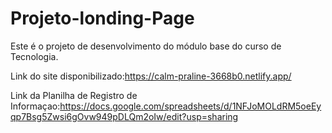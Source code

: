# Projeto-londing-Page
Este é o projeto de desenvolvimento do módulo base do curso de Tecnologia.

Link do site disponibilizado:https://calm-praline-3668b0.netlify.app/

Link da Planilha de Registro de Informaçao:https://docs.google.com/spreadsheets/d/1NFJoMOLdRM5oeEyqp7Bsg5Zwsi6gOvw949pDLQm2oIw/edit?usp=sharing
